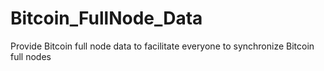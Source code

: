 # Bitcoin_FullNode_Data
Provide Bitcoin full node data to facilitate everyone to synchronize Bitcoin full nodes
